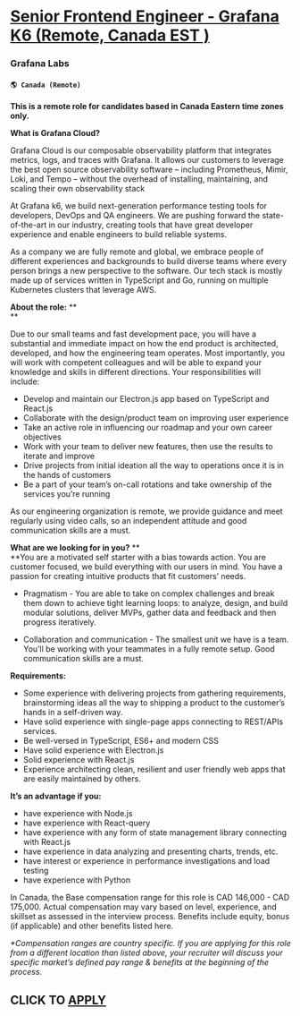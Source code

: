 # [Senior Frontend Engineer - Grafana K6 (Remote, Canada EST )](https://www.remotewlb.com/apply/senior-frontend-engineer-grafana-k6-remote-canada-est)  
### Grafana Labs  
#### `🌎 Canada (Remote)`  

**This is a remote role for candidates based in Canada Eastern time zones only.**

**What is Grafana Cloud?**

Grafana Cloud is our composable observability platform that integrates metrics, logs, and traces with Grafana. It allows our customers to leverage the best open source observability software – including Prometheus, Mimir, Loki, and Tempo – without the overhead of installing, maintaining, and scaling their own observability stack

At Grafana k6, we build next-generation performance testing tools for developers, DevOps and QA engineers. We are pushing forward the state-of-the-art in our industry, creating tools that have great developer experience and enable engineers to build reliable systems.

As a company we are fully remote and global, we embrace people of different experiences and backgrounds to build diverse teams where every person brings a new perspective to the software. Our tech stack is mostly made up of services written in TypeScript and Go, running on multiple Kubernetes clusters that leverage AWS.

**About the role:** **  
**

Due to our small teams and fast development pace, you will have a substantial and immediate impact on how the end product is architected, developed, and how the engineering team operates. Most importantly, you will work with competent colleagues and will be able to expand your knowledge and skills in different directions. Your responsibilities will include:

  * Develop and maintain our Electron.js app based on TypeScript and React.js
  * Collaborate with the design/product team on improving user experience
  * Take an active role in influencing our roadmap and your own career objectives
  * Work with your team to deliver new features, then use the results to iterate and improve
  * Drive projects from initial ideation all the way to operations once it is in the hands of customers
  * Be a part of your team’s on-call rotations and take ownership of the services you’re running

As our engineering organization is remote, we provide guidance and meet regularly using video calls, so an independent attitude and good communication skills are a must.

**What are we looking for in you?** **  
**You are a motivated self starter with a bias towards action. You are customer focused, we build everything with our users in mind. You have a passion for creating intuitive products that fit customers’ needs.

  * Pragmatism - You are able to take on complex challenges and break them down to achieve tight learning loops: to analyze, design, and build modular solutions, deliver MVPs, gather data and feedback and then progress iteratively.

  * Collaboration and communication - The smallest unit we have is a team. You’ll be working with your teammates in a fully remote setup. Good communication skills are a must.

**Requirements:**

  * Some experience with delivering projects from gathering requirements, brainstorming ideas all the way to shipping a product to the customer’s hands in a self-driven way.
  * Have solid experience with single-page apps connecting to REST/APIs services.
  * Be well-versed in TypeScript, ES6+ and modern CSS
  * Have solid experience with Electron.js
  * Solid experience with React.js 
  * Experience architecting clean, resilient and user friendly web apps that are easily maintained by others.

**It’s an advantage if you:**

  * have experience with Node.js
  * have experience with React-query
  * have experience with any form of state management library connecting with React.js
  * have experience in data analyzing and presenting charts, trends, etc.
  * have interest or experience in performance investigations and load testing
  * have experience with Python

In Canada, the Base compensation range for this role is CAD 146,000 - CAD 175,000. Actual compensation may vary based on level, experience, and skillset as assessed in the interview process. Benefits include equity, bonus (if applicable) and other benefits listed here.

_*Compensation ranges are country specific. If you are applying for this role from a different location than listed above, your recruiter will discuss your specific market’s defined pay range & benefits at the beginning of the process._

  
## CLICK TO [APPLY](https://www.remotewlb.com/apply/senior-frontend-engineer-grafana-k6-remote-canada-est)

